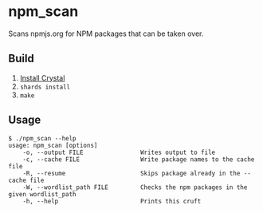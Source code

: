# npm_scan

Scans npmjs.org for NPM packages that can be taken over.

## Build

1. [Install Crystal](https://crystal-lang.org/install/)
2. `shards install`
3. `make`

## Usage

```
$ ./npm_scan --help
usage: npm_scan [options]
    -o, --output FILE                Writes output to file
    -c, --cache FILE                 Write package names to the cache file
    -R, --resume                     Skips package already in the --cache file
    -W, --wordlist_path FILE         Checks the npm packages in the given wordlist_path
    -h, --help                       Prints this cruft
```

